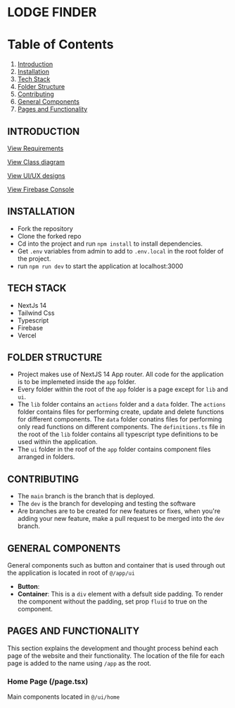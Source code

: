 # LODGE FINDER

# Table of Contents

1. [Introduction](#tech-stack)
2. [Installation](#installation)
3. [Tech Stack](#tech-stack)
4. [Folder Structure](#folder-structure)
5. [Contributing](#contributing)
6. [General Components](#general-components)
7. [Pages and Functionality](#pages-and-functionality)

## INTRODUCTION

[View Requirements](https://docs.google.com/document/d/1_4L2BFDoz68iInp3L81OQj9m-KlrqCPl7jyOyHZxbO0/edit?usp=drive_link)

[View Class diagram](https://drive.google.com/file/d/1NNoc0cHni--XfAeFldqm5FeaACSOUI9m/view?usp=drive_link)

[View UI/UX designs](https://www.figma.com/file/7vCCfwrJ0rINHXtVy2hq3B/Lodge-Finders?type=design&node-id=0%3A1&mode=design&t=WbeP2RSXLlLkXLwv-1)

[View Firebase Console](https://console.firebase.google.com/u/0/project/lodge-finder-29c48/overview)

## INSTALLATION

- Fork the repository
- Clone the forked repo
- Cd into the project and run `npm install` to install dependencies.
- Get `.env` variables from admin to add to `.env.local` in the root folder of the project.
- run `npm run dev` to start the application at localhost:3000

## TECH STACK

- NextJs 14
- Tailwind Css
- Typescript
- Firebase
- Vercel

## FOLDER STRUCTURE

- Project makes use of NextJS 14 App router. All code for the application is to be implemeted inside the `app` folder.
- Every folder within the root of the `app` folder is a page except for `lib` and `ui`.
- The `lib` folder contains an `actions` folder and a `data` folder. The `actions` folder contains files for performing create, update and delete functions for different components. The `data` folder conatins files for performing only read functions on different components. The `definitions.ts` file in the root of the `lib` folder contains all typescript type definitions to be used within the application.
- The `ui` folder in the roof of the `app` folder contains component files arranged in folders.

## CONTRIBUTING

- The `main` branch is the branch that is deployed.
- The `dev` is the branch for developing and testing the software
- Are branches are to be created for new features or fixes, when you're adding your new feature, make a pull request to be merged into the `dev` branch.

## GENERAL COMPONENTS

General components such as button and container that is used through out the application is located in root of `@/app/ui`

- **Button**:
- **Container**: This is a `div` element with a defsult side padding. To render the component without the padding, set prop `fluid` to true on the component.

## PAGES AND FUNCTIONALITY

This section explains the development and thought process behind each page of the website and their functionality. The location of the file for each page is added to the name using `/app` as the root.

### Home Page (/page.tsx)

Main components located in `@/ui/home`
